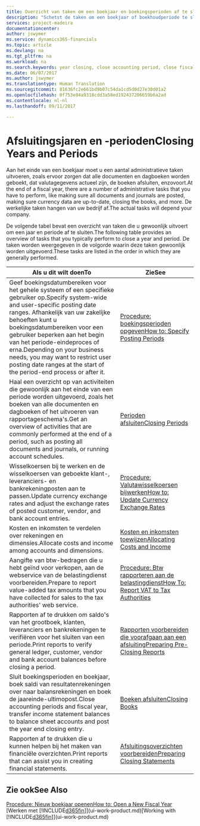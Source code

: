 ```yaml
---
title: Overzicht van taken om een boekjaar en boekingsperioden af te sluiten | Microsoft Docs
description: "Schetst de taken om een boekjaar of boekhoudperiode te sluiten, bijvoorbeeld, ervoor zorgen dat documenten en dagboeken worden geboekt en banksaldi verifiëren."
services: project-madeira
documentationcenter: 
author: jswymer
ms.service: dynamics365-financials
ms.topic: article
ms.devlang: na
ms.tgt_pltfrm: na
ms.workload: na
ms.search.keywords: year closing, close accounting period, close fiscal year, bank account detailed trial balance
ms.date: 06/07/2017
ms.author: jswymer
ms.translationtype: Human Translation
ms.sourcegitcommit: 81636fc2e661bd9b07c54da1cd5d0d27e30d01a2
ms.openlocfilehash: 0f753e84a9318cdd3a58ed192437206659b6a2ad
ms.contentlocale: nl-nl
ms.lasthandoff: 09/11/2017

---
```

# <a name="closing-years-and-periods"></a><span data-ttu-id="d831b-103">Afsluitingsjaren en -perioden</span><span class="sxs-lookup"><span data-stu-id="d831b-103">Closing Years and Periods</span></span>
<span data-ttu-id="d831b-104">Aan het einde van een boekjaar moet u een aantal administratieve taken uitvoeren, zoals ervoor zorgen dat alle documenten en dagboeken worden geboekt, dat valutagegevens actueel zijn, de boeken afsluiten, enzovoort.</span><span class="sxs-lookup"><span data-stu-id="d831b-104">At the end of a fiscal year, there are a number of administrative tasks that you have to perform, like making sure all documents and journals are posted, making sure currency data are up-to-date, closing the books, and more.</span></span> <span data-ttu-id="d831b-105">De werkelijke taken hangen van uw bedrijf af.</span><span class="sxs-lookup"><span data-stu-id="d831b-105">The actual tasks will depend your company.</span></span>

<span data-ttu-id="d831b-106">De volgende tabel bevat een overzicht van taken die u gewoonlijk uitvoert om een jaar en periode af te sluiten.</span><span class="sxs-lookup"><span data-stu-id="d831b-106">The following table provides an overview of tasks that you typically perform to close a year and period.</span></span> <span data-ttu-id="d831b-107">De taken worden weergegeven in de volgorde waarin deze taken gewoonlijk worden uitgevoerd.</span><span class="sxs-lookup"><span data-stu-id="d831b-107">These tasks are listed in the order in which they are generally performed.</span></span>

| <span data-ttu-id="d831b-108">Als u dit wilt doen</span><span class="sxs-lookup"><span data-stu-id="d831b-108">To</span></span> | <span data-ttu-id="d831b-109">Zie</span><span class="sxs-lookup"><span data-stu-id="d831b-109">See</span></span> |
| --- | --- |
| <span data-ttu-id="d831b-110">Geef boekingsdatumbereiken voor het gehele systeem of een specifieke gebruiker op.</span><span class="sxs-lookup"><span data-stu-id="d831b-110">Specify system-wide and user-specific posting date ranges.</span></span> <span data-ttu-id="d831b-111">Afhankelijk van uw zakelijke behoeften kunt u boekingsdatumbereiken voor een gebruiker beperken aan het begin van het periode-eindeproces of erna.</span><span class="sxs-lookup"><span data-stu-id="d831b-111">Depending on your business needs, you may want to restrict user posting date ranges at the start of the period-end process or after it.</span></span> |[<span data-ttu-id="d831b-112">Procedure: boekingsperioden opgeven</span><span class="sxs-lookup"><span data-stu-id="d831b-112">How to: Specify Posting Periods</span></span>](finance-how-specify-posting-periods.md) |
| <span data-ttu-id="d831b-113">Haal een overzicht op van activiteiten die gewoonlijk aan het einde van een periode worden uitgevoerd, zoals het boeken van alle documenten en dagboeken of het uitvoeren van rapportageschema's.</span><span class="sxs-lookup"><span data-stu-id="d831b-113">Get an overview of activities that are commonly performed at the end of a period, such as posting all documents and journals, or running account schedules.</span></span> |[<span data-ttu-id="d831b-114">Perioden afsluiten</span><span class="sxs-lookup"><span data-stu-id="d831b-114">Closing Periods</span></span>](year-how-complete-period-end-processes.md) |
| <span data-ttu-id="d831b-115">Wisselkoersen bij te werken en de wisselkoersen van geboekte klant-, leveranciers- en bankrekeningposten aan te passen.</span><span class="sxs-lookup"><span data-stu-id="d831b-115">Update currency exchange rates and adjust the exchange rates of posted customer, vendor, and bank account entries.</span></span> |[<span data-ttu-id="d831b-116">Procedure: Valutawisselkoersen bijwerken</span><span class="sxs-lookup"><span data-stu-id="d831b-116">How to: Update Currency Exchange Rates</span></span>](finance-how-update-currencies.md) |
| <span data-ttu-id="d831b-117">Kosten en inkomsten te verdelen over rekeningen en dimensies.</span><span class="sxs-lookup"><span data-stu-id="d831b-117">Allocate costs and income among accounts and dimensions.</span></span> |[<span data-ttu-id="d831b-118">Kosten en inkomsten toewijzen</span><span class="sxs-lookup"><span data-stu-id="d831b-118">Allocating Costs and Income</span></span>](year-allocate-costs-income.md) |
| <span data-ttu-id="d831b-119">Aangifte van btw-bedragen die u hebt geïnd voor verkopen, aan de webservice van de belastingdienst voorbereiden.</span><span class="sxs-lookup"><span data-stu-id="d831b-119">Prepare to report value-added tax amounts that you have collected for sales to the tax authorities' web service.</span></span> |[<span data-ttu-id="d831b-120">Procedure: Btw rapporteren aan de belastingdienst</span><span class="sxs-lookup"><span data-stu-id="d831b-120">How To: Report VAT to Tax Authorities</span></span>](finance-how-report-vat.md)|
| <span data-ttu-id="d831b-121">Rapporten af te drukken om saldo's van het grootboek, klanten, leveranciers en bankrekeningen te verifiëren voor het sluiten van een periode.</span><span class="sxs-lookup"><span data-stu-id="d831b-121">Print reports to verify general ledger, customer, vendor and bank account balances before closing a period.</span></span> |[<span data-ttu-id="d831b-122">Rapporten voorbereiden die voorafgaan aan een afsluiting</span><span class="sxs-lookup"><span data-stu-id="d831b-122">Preparing Pre-Closing Reports</span></span>](year-prepare-preclose-reports.md) |
| <span data-ttu-id="d831b-123">Sluit boekingsperioden en boekjaar, boek saldi van resultatenrekeningen over naar balansrekeningen en boek de jaareinde-ultimopost.</span><span class="sxs-lookup"><span data-stu-id="d831b-123">Close accounting periods and fiscal year, transfer income statement balances to balance sheet accounts and post the year end closing entry.</span></span> |[<span data-ttu-id="d831b-124">Boeken afsluiten</span><span class="sxs-lookup"><span data-stu-id="d831b-124">Closing Books</span></span>](year-close-books.md) |
| <span data-ttu-id="d831b-125">Rapporten af te drukken die u kunnen helpen bij het maken van financiële overzichten.</span><span class="sxs-lookup"><span data-stu-id="d831b-125">Print reports that can assist you in creating financial statements.</span></span> |[<span data-ttu-id="d831b-126">Afsluitingsoverzichten voorbereiden</span><span class="sxs-lookup"><span data-stu-id="d831b-126">Preparing Closing Statements</span></span>](year-prepare-close-statement.md) |

## <a name="see-also"></a><span data-ttu-id="d831b-127">Zie ook</span><span class="sxs-lookup"><span data-stu-id="d831b-127">See Also</span></span>
[<span data-ttu-id="d831b-128">Procedure: Nieuw boekjaar openen</span><span class="sxs-lookup"><span data-stu-id="d831b-128">How to: Open a New Fiscal Year</span></span>](finance-how-open-new-fiscal-year.md)  
<span data-ttu-id="d831b-129">[Werken met [!INCLUDE[d365fin](includes/d365fin_md.md)]](ui-work-product.md)</span><span class="sxs-lookup"><span data-stu-id="d831b-129">[Working with [!INCLUDE[d365fin](includes/d365fin_md.md)]](ui-work-product.md)</span></span>

